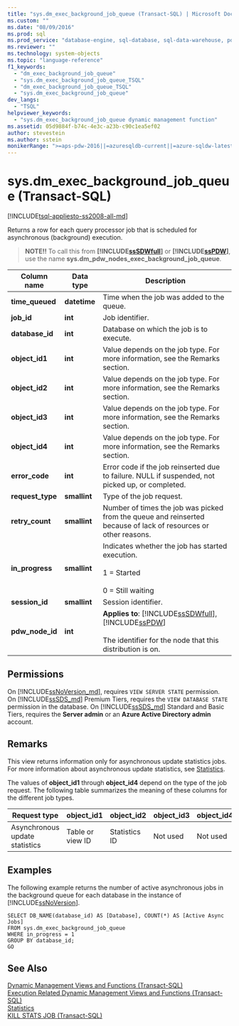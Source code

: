 ```yaml
---
title: "sys.dm_exec_background_job_queue (Transact-SQL) | Microsoft Docs"
ms.custom: ""
ms.date: "08/09/2016"
ms.prod: sql
ms.prod_service: "database-engine, sql-database, sql-data-warehouse, pdw"
ms.reviewer: ""
ms.technology: system-objects
ms.topic: "language-reference"
f1_keywords: 
  - "dm_exec_background_job_queue"
  - "sys.dm_exec_background_job_queue_TSQL"
  - "dm_exec_background_job_queue_TSQL"
  - "sys.dm_exec_background_job_queue"
dev_langs: 
  - "TSQL"
helpviewer_keywords: 
  - "sys.dm_exec_background_job_queue dynamic management function"
ms.assetid: 05d9884f-b74c-4e3c-a23b-c90c1ea5ef02
author: stevestein
ms.author: sstein
monikerRange: ">=aps-pdw-2016||=azuresqldb-current||=azure-sqldw-latest||>=sql-server-2016||=sqlallproducts-allversions||>=sql-server-linux-2017||=azuresqldb-mi-current"
---
```

# sys.dm_exec_background_job_queue (Transact-SQL)
[!INCLUDE[tsql-appliesto-ss2008-all-md](../../includes/tsql-appliesto-ss2008-all-md.md)]

  Returns a row for each query processor job that is scheduled for asynchronous (background) execution.  
  
> **NOTE!!** To call this from **[!INCLUDE[ssSDWfull](../../includes/sssdwfull-md.md)]** or **[!INCLUDE[ssPDW](../../includes/sspdw-md.md)]**, use the name **sys.dm_pdw_nodes_exec_background_job_queue**.  
  
|Column name|Data type|Description|  
|-----------------|---------------|-----------------|  
|**time_queued**|**datetime**|Time when the job was added to the queue.|  
|**job_id**|**int**|Job identifier.|  
|**database_id**|**int**|Database on which the job is to execute.|  
|**object_id1**|**int**|Value depends on the job type. For more information, see the Remarks section.|  
|**object_id2**|**int**|Value depends on the job type. For more information, see the Remarks section.|  
|**object_id3**|**int**|Value depends on the job type. For more information, see the Remarks section.|  
|**object_id4**|**int**|Value depends on the job type. For more information, see the Remarks section.|  
|**error_code**|**int**|Error code if the job reinserted due to failure. NULL if suspended, not picked up, or completed.|  
|**request_type**|**smallint**|Type of the job request.|  
|**retry_count**|**smallint**|Number of times the job was picked from the queue and reinserted because of lack of resources or other reasons.|  
|**in_progress**|**smallint**|Indicates whether the job has started execution.<br /><br /> 1 = Started<br /><br /> 0 = Still waiting|  
|**session_id**|**smallint**|Session identifier.|  
|**pdw_node_id**|**int**|**Applies to**: [!INCLUDE[ssSDWfull](../../includes/sssdwfull-md.md)], [!INCLUDE[ssPDW](../../includes/sspdw-md.md)]<br /><br /> The identifier for the node that this distribution is on.|  
  
## Permissions

On [!INCLUDE[ssNoVersion_md](../../includes/ssnoversion-md.md)], requires `VIEW SERVER STATE` permission.   
On [!INCLUDE[ssSDS_md](../../includes/sssds-md.md)] Premium Tiers, requires the `VIEW DATABASE STATE` permission in the database. On [!INCLUDE[ssSDS_md](../../includes/sssds-md.md)] Standard and Basic Tiers, requires the  **Server admin** or an **Azure Active Directory admin** account.   
  
## Remarks  
 This view returns information only for asynchronous update statistics jobs. For more information about asynchronous update statistics, see [Statistics](../../relational-databases/statistics/statistics.md).  
  
 The values of **object_id1** through **object_id4** depend on the type of the job request. The following table summarizes the meaning of these columns for the different job types.  
  
|Request type|object_id1|object_id2|object_id3|object_id4|  
|------------------|-----------------|-----------------|-----------------|-----------------|  
|Asynchronous update statistics|Table or view ID|Statistics ID|Not used|Not used|  
  
## Examples  
 The following example returns the number of active asynchronous jobs in the background queue for each database in the instance of [!INCLUDE[ssNoVersion](../../includes/ssnoversion-md.md)].  
  
```  
SELECT DB_NAME(database_id) AS [Database], COUNT(*) AS [Active Async Jobs]  
FROM sys.dm_exec_background_job_queue  
WHERE in_progress = 1  
GROUP BY database_id;  
GO  
```  
  
## See Also  
 [Dynamic Management Views and Functions &#40;Transact-SQL&#41;](~/relational-databases/system-dynamic-management-views/system-dynamic-management-views.md)   
 [Execution Related Dynamic Management Views and Functions &#40;Transact-SQL&#41;](../../relational-databases/system-dynamic-management-views/execution-related-dynamic-management-views-and-functions-transact-sql.md)   
 [Statistics](../../relational-databases/statistics/statistics.md)   
 [KILL STATS JOB &#40;Transact-SQL&#41;](../../t-sql/language-elements/kill-stats-job-transact-sql.md)  
  
  



